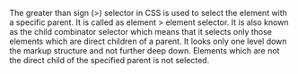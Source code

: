 The greater than sign (>) selector in CSS is used to select the element with a specific parent. It is called as element > element selector. It is also known as the child combinator selector which means that it selects only those elements which are direct children of a parent. It looks only one level down the markup structure and not further deep down. Elements which are not the direct child of the specified parent is not selected.

